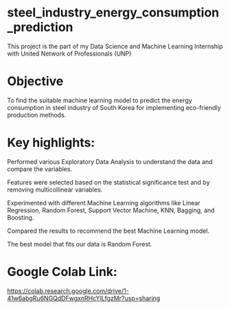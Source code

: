 # steel_industry_energy_consumption_prediction
This project is the part of my Data Science and Machine Learning Internship with United Network of Professionals (UNP)

# Objective
To find the suitable machine learning model to predict the energy consumption in steel industry of South Korea for implementing eco-friendly production methods.

# Key highlights:

Performed various Exploratory Data Analysis to understand the data and compare the variables.

Features were selected based on the statistical significance test and by removing multicollinear variables.

Experimented with different Machine Learning algorithms like Linear Regression, Random Forest, Support Vector Machine, KNN, Bagging, and Boosting.

Compared the results to recommend the best Machine Learning model.

The best model that fits our data is Random Forest.

# Google Colab Link:
https://colab.research.google.com/drive/1-41w6abgRu6NGQdDFwgxnRHcYILfgzMr?usp=sharing

